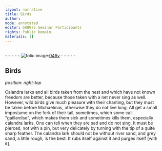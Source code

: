```yaml
---
layout: narrative
title: Birds
author:
mode: annotated
editor: GR8975 Seminar Participants
rights: Public Domain
materials: []
---
```


 <br/>- - - - - <a href="http://gallica.bnf.fr/ark:/12148/btv1b10500001g/f104.image"><img src="../assets/photo-icon.png" alt="folio image: " style="display:inline-block; margin-bottom:-3px;"/>049v</a> - - - - - <br/> 
## Birds

 
*position: right-top*

Calandra larks and all birds taken from the nest and which have not known freedom are better, because those taken with a net never sing as well. However, wild birds give much pleasure with their chanting, but they must be taken before <span class="time">Michaelmas</span>, otherwise they do not live long. All get a small impostume on the fork of their tail, sometimes, which some call "gaillardise", which makes them sick and sometimes kills them, especially calandra larks. One can tell when they are sad and do not sing. It must be pierced, not with a pin, but very delicately by turning with the tip of a quite sharp feather. The calandra lark should not be without river sand, and grey sand, a little rough, is the best. It rubs itself against it and purges itself [with it].
  